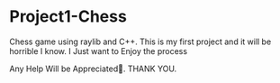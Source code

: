 # Project1-Chess
Chess game using raylib and C++.
This is my first project and it will be horrible I know.
I Just want to Enjoy the process

Any Help Will be Appreciated🦞.
THANK YOU.
